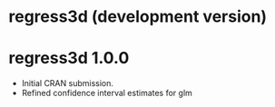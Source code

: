 # regress3d (development version)

# regress3d 1.0.0

-   Initial CRAN submission.
-   Refined confidence interval estimates for glm

